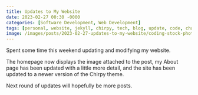 ```yaml
---
title: Updates to My Website
date: 2023-02-27 00:30 -0000
categories: [Software Development, Web Development]
tags: [personal, website, jekyll, chirpy, tech, blog, update, code, change]
image: /images/posts/2023-02-27-updates-to-my-website/coding-stock-photo.avif
---
```


Spent some time this weekend updating and modifying my website.

The homepage now displays the image attached to the post, my About page has been updated with a little more detail, and the site has been updated to a newer version of the Chirpy theme.

Next round of updates will hopefully be more posts.
